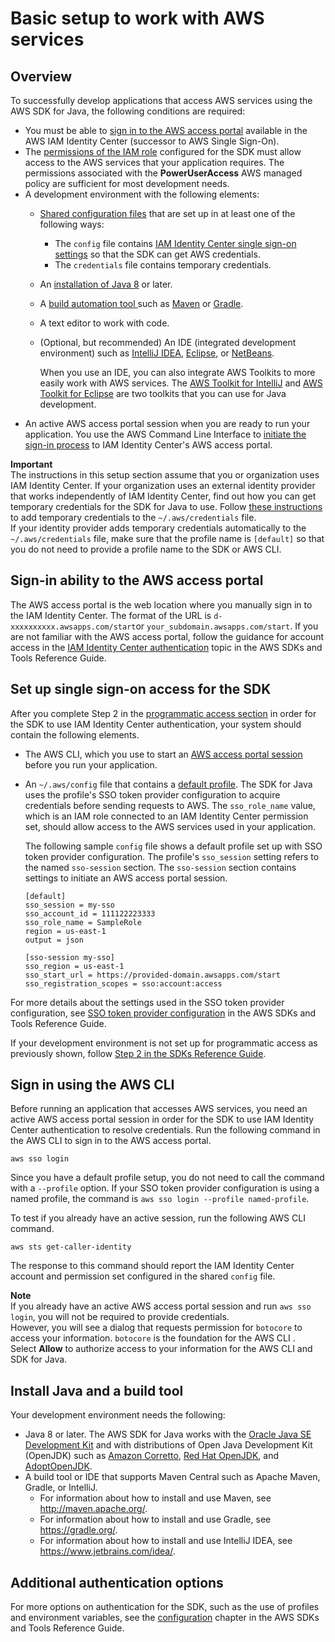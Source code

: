 # Basic setup to work with AWS services<a name="setup-basics"></a>

## Overview<a name="setup-overview"></a>

To successfully develop applications that access AWS services using the AWS SDK for Java, the following conditions are required:
+ You must be able to [sign in to the AWS access portal](#setup-awsaccount) available in the AWS IAM Identity Center \(successor to AWS Single Sign\-On\)\.
+ The [permissions of the IAM role](https://docs.aws.amazon.com/singlesignon/latest/userguide/permissionsetsconcept.html) configured for the SDK must allow access to the AWS services that your application requires\. The permissions associated with the **PowerUserAccess** AWS managed policy are sufficient for most development needs\.
+ A development environment with the following elements:
  + [Shared configuration files](https://docs.aws.amazon.com/sdkref/latest/guide/file-format.html) that are set up in at least one of the following ways:
    + The `config` file contains [IAM Identity Center single sign\-on settings](#setup-credentials) so that the SDK can get AWS credentials\.
    + The `credentials` file contains temporary credentials\.
  + An [installation of Java 8](#setup-envtools) or later\.
  + A [build automation tool ](#setup-envtools)such as [Maven](https://maven.apache.org/download.cgi) or [Gradle](https://gradle.org/install/)\.
  + A text editor to work with code\.
  + \(Optional, but recommended\) An IDE \(integrated development environment\) such as [IntelliJ IDEA](https://www.jetbrains.com/idea/download/#section=windows), [Eclipse](https://www.eclipse.org/ide/), or [NetBeans](https://netbeans.org/downloads/)\.

    When you use an IDE, you can also integrate AWS Toolkits to more easily work with AWS services\. The [AWS Toolkit for IntelliJ](https://docs.aws.amazon.com/toolkit-for-jetbrains/latest/userguide/welcome.html) and [AWS Toolkit for Eclipse](https://docs.aws.amazon.com/toolkit-for-eclipse/v1/user-guide/welcome.html) are two toolkits that you can use for Java development\.
+ An active AWS access portal session when you are ready to run your application\. You use the AWS Command Line Interface to [initiate the sign\-in process](#setup-login-sso) to IAM Identity Center's AWS access portal\.

**Important**  
The instructions in this setup section assume that you or organization uses IAM Identity Center\. If your organization uses an external identity provider that works independently of IAM Identity Center, find out how you can get temporary credentials for the SDK for Java to use\. Follow [these instructions](credentials-temporary.md#credentials-temporary-from-portal) to add temporary credentials to the `~/.aws/credentials` file\.  
If your identity provider adds temporary credentials automatically to the `~/.aws/credentials` file, make sure that the profile name is `[default]` so that you do not need to provide a profile name to the SDK or AWS CLI\.

## Sign\-in ability to the AWS access portal<a name="setup-awsaccount"></a>

The AWS access portal is the web location where you manually sign in to the IAM Identity Center\. The format of the URL is `d-xxxxxxxxxx.awsapps.com/start`or `your_subdomain.awsapps.com/start`\. If you are not familiar with the AWS access portal, follow the guidance for account access in the [IAM Identity Center authentication](https://docs.aws.amazon.com/sdkref/latest/guide/access-sso.html) topic in the AWS SDKs and Tools Reference Guide\.

## Set up single sign\-on access for the SDK<a name="setup-credentials"></a>

After you complete Step 2 in the [programmatic access section](https://docs.aws.amazon.com/sdkref/latest/guide/access-sso.html#idcGettingStarted) in order for the SDK to use IAM Identity Center authentication, your system should contain the following elements\.
+ The AWS CLI, which you use to start an [AWS access portal session](#setup-login-sso) before you run your application\.
+ An `~/.aws/config` file that contains a [default profile](https://docs.aws.amazon.com/sdkref/latest/guide/file-format.html#file-format-profile)\. The SDK for Java uses the profile's SSO token provider configuration to acquire credentials before sending requests to AWS\. The `sso_role_name` value, which is an IAM role connected to an IAM Identity Center permission set, should allow access to the AWS services used in your application\.

  The following sample `config` file shows a default profile set up with SSO token provider configuration\. The profile's `sso_session` setting refers to the named `sso-session` section\. The `sso-session` section contains settings to initiate an AWS access portal session\.

  ```
  [default]
  sso_session = my-sso
  sso_account_id = 111122223333
  sso_role_name = SampleRole
  region = us-east-1
  output = json
  
  [sso-session my-sso]
  sso_region = us-east-1
  sso_start_url = https://provided-domain.awsapps.com/start
  sso_registration_scopes = sso:account:access
  ```

For more details about the settings used in the SSO token provider configuration, see [SSO token provider configuration](https://docs.aws.amazon.com/sdkref/latest/guide/feature-sso-credentials.html#sso-token-config) in the AWS SDKs and Tools Reference Guide\.

If your development environment is not set up for programmatic access as previously shown, follow [Step 2 in the SDKs Reference Guide](https://docs.aws.amazon.com/sdkref/latest/guide/access-sso.html#idcGettingStarted)\.

## Sign in using the AWS CLI<a name="setup-login-sso"></a>

Before running an application that accesses AWS services, you need an active AWS access portal session in order for the SDK to use IAM Identity Center authentication to resolve credentials\. Run the following command in the AWS CLI to sign in to the AWS access portal\.

```
aws sso login
```

Since you have a default profile setup, you do not need to call the command with a `--profile` option\. If your SSO token provider configuration is using a named profile, the command is `aws sso login --profile named-profile`\.

To test if you already have an active session, run the following AWS CLI command\.

```
aws sts get-caller-identity
```

The response to this command should report the IAM Identity Center account and permission set configured in the shared `config` file\.

**Note**  
If you already have an active AWS access portal session and run `aws sso login`, you will not be required to provide credentials\.   
However, you will see a dialog that requests permission for `botocore` to access your information\. `botocore` is the foundation for the AWS CLI \.   
Select **Allow** to authorize access to your information for the AWS CLI and SDK for Java\.

## Install Java and a build tool<a name="setup-envtools"></a>

Your development environment needs the following:
+ Java 8 or later\. The AWS SDK for Java works with the [Oracle Java SE Development Kit](https://www.oracle.com/java/technologies/javase-downloads.html) and with distributions of Open Java Development Kit \(OpenJDK\) such as [Amazon Corretto](http://aws.amazon.com/corretto/), [Red Hat OpenJDK](https://developers.redhat.com/products/openjdk), and [AdoptOpenJDK](https://adoptopenjdk.net/)\.
+ A build tool or IDE that supports Maven Central such as Apache Maven, Gradle, or IntelliJ\.
  + For information about how to install and use Maven, see [http://maven\.apache\.org/](http://maven.apache.org/)\.
  + For information about how to install and use Gradle, see [https://gradle\.org/](https://gradle.org/)\.
  + For information about how to install and use IntelliJ IDEA, see [https://www\.jetbrains\.com/idea/](https://www.jetbrains.com/idea/)\.

## Additional authentication options<a name="setup-additional"></a>

For more options on authentication for the SDK, such as the use of profiles and environment variables, see the [configuration](https://docs.aws.amazon.com/sdkref/latest/guide/creds-config-files.html) chapter in the AWS SDKs and Tools Reference Guide\.